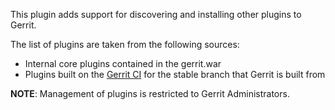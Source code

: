 This plugin adds support for discovering and installing other plugins
to Gerrit.

The list of plugins are taken from the following sources:

- Internal core plugins contained in the gerrit.war
- Plugins built on the [Gerrit CI][1] for the stable branch that Gerrit is built from

**NOTE**: Management of plugins is restricted to Gerrit Administrators.

[1]: https://gerrit-ci.gerritforge.com
